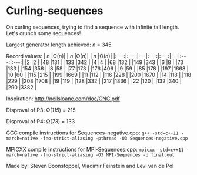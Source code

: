 # Curling-sequences

On curling sequences, trying to find a sequence with infinite tail length. Let's crunch some sequences!

Largest generator length achieved: *n* = 345.

Record values:
| *n* |&Omega;(*n*)| | *n* |&Omega;(*n*)| | *n* |&Omega;(*n*)|
|:---:|:---:|---|:---:|:---:|---|:---:|:---:|
|2    |2    |   |48   |131  |   |133  |342  |
|4    |4    |   |68   |132  |   |149  |343  |
|6    |8    |   |73   |133  |   |154  |356  |
|8    |58   |   |77   |173  |   |176  |406  |
|9    |59   |   |85   |178  |   |197  |1668 |
|10   |60   |   |115  |215  |   |199  |1669 |
|11   |112  |   |116  |228  |   |200  |1670 |
|14   |118  |   |118  |229  |   |208  |1708 |
|19   |119  |   |128  |332  |   |217  |1836 |
|22   |120  |   |132  |340  |   |290  |3382 |

Inspiration: http://neilsloane.com/doc/CNC.pdf

Disproval of P3: &Omega;(*115*) = 215

Disproval of P4: &Omega;(*73*) = 133

GCC compile instructions for Sequences-negative.cpp:
`g++ -std=c++11 -march=native -fno-strict-aliasing -pthread -O3 Sequences-negative.cpp`

MPICXX compile instructions for MPI-Sequences.cpp:
`mpicxx -std=c++11 -march=native -fno-strict-aliasing -O3 MPI-Sequences -o final.out`

Made by: Steven Boonstoppel, Vladimir Feinstein and Levi van de Pol
